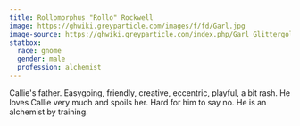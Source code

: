 ```yaml
---
title: Rollomorphus "Rollo" Rockwell
image: https://ghwiki.greyparticle.com/images/f/fd/Garl.jpg
image-source: https://ghwiki.greyparticle.com/index.php/Garl_Glittergold
statbox:
  race: gnome
  gender: male
  profession: alchemist
---
```


Callie's father. Easygoing, friendly, creative, eccentric, playful, a bit rash. He loves Callie very much and spoils her. Hard for him to say no. He is an alchemist by training.
